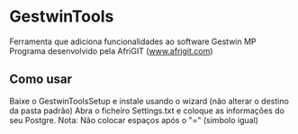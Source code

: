 # GestwinTools
Ferramenta que adiciona funcionalidades ao software Gestwin MP
Programa desenvolvido pela AfriGIT (www.afrigit.com)

## Como usar
Baixe o GestwinToolsSetup e instale usando o wizard (não alterar o destino da pasta padrão)
Abra o ficheiro Settings.txt e coloque as informações do seu Postgre.
Nota: Não colocar espaços após o "=" (simbolo igual)
